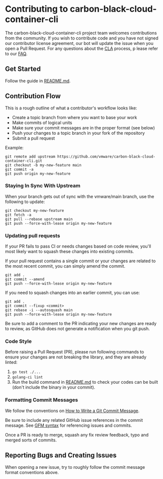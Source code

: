 
# Contributing to carbon-black-cloud-container-cli

The carbon-black-cloud-container-cli project team welcomes contributions from the community. If you wish to contribute 
code and you have not signed our contributor license agreement, our bot will update the issue when you open 
a Pull Request. For any questions about the [CLA](https://cla.vmware.com/cla/1/preview) process, p
lease refer to our [FAQ](https://cla.vmware.com/faq).

## Get Started

Follow the guide in [README.md](README.md).

## Contribution Flow

This is a rough outline of what a contributor's workflow looks like:

- Create a topic branch from where you want to base your work
- Make commits of logical units
- Make sure your commit messages are in the proper format (see below)
- Push your changes to a topic branch in your fork of the repository
- Submit a pull request

Example:

``` shell
git remote add upstream https://github.com/vmware/carbon-black-cloud-container-cli.git
git checkout -b my-new-feature main
git commit -a
git push origin my-new-feature
```

### Staying In Sync With Upstream

When your branch gets out of sync with the vmware/main branch, use the following to update:

``` shell
git checkout my-new-feature
git fetch -a
git pull --rebase upstream main
git push --force-with-lease origin my-new-feature
```

### Updating pull requests

If your PR fails to pass CI or needs changes based on code review, you'll most likely want to squash these changes into
existing commits.

If your pull request contains a single commit or your changes are related to the most recent commit, you can simply
amend the commit.

``` shell
git add .
git commit --amend
git push --force-with-lease origin my-new-feature
```

If you need to squash changes into an earlier commit, you can use:

``` shell
git add .
git commit --fixup <commit>
git rebase -i --autosquash main
git push --force-with-lease origin my-new-feature
```

Be sure to add a comment to the PR indicating your new changes are ready to review, as GitHub does not generate a
notification when you git push.

### Code Style

Before raising a Pull Request (PR), please run following commands to ensure your changes are not breaking the library, 
and they are already linted:

1. `go test ./...`
2. `golang-ci lint`
3. Run the build command in [README.md](README.md) to check your codes can be built (don't include the binary in your 
commit).

### Formatting Commit Messages

We follow the conventions on [How to Write a Git Commit Message](http://chris.beams.io/posts/git-commit/).

Be sure to include any related GitHub issue references in the commit message.  See
[GFM syntax](https://guides.github.com/features/mastering-markdown/#GitHub-flavored-markdown) for referencing issues
and commits.

Once a PR is ready to merge, squash any fix review feedback, typo and merged sorts of commits.

## Reporting Bugs and Creating Issues

When opening a new issue, try to roughly follow the commit message format conventions above.
